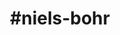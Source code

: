 ---
title: "#niels-bohr"
hashtag: "niels-bohr"
tags:
  - Danish
  - Physicist
  - Scientist
  - Nobel Prize Winner
  - Human Being
---